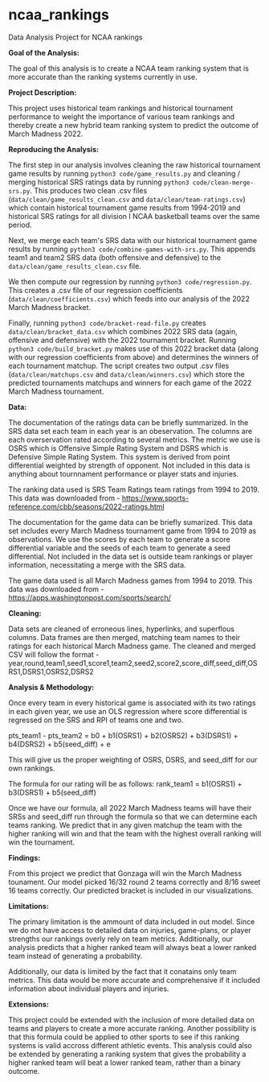 # ncaa_rankings
Data Analysis Project for NCAA rankings

**Goal of the Analysis:**

The goal of this analysis is to create a NCAA team ranking system that is more accurate than the ranking systems currently in use.

**Project Description:**

This project uses historical team rankings and historical tournament performance to weight the importance of various team rankings and thereby create a new hybrid team ranking system to predict the outcome of March Madness 2022.

**Reproducing the Analysis:**

The first step in our analysis involves cleaning the raw historical tournament game results by running `python3 code/game_results.py` and cleaning / merging historical SRS ratings data by running `python3 code/clean-merge-srs.py`. This produces two clean .csv files (`data/clean/game_results_clean.csv` and `data/clean/team-ratings.csv`) which contain historical tournament game results from 1994-2019 and historical SRS ratings for all division I NCAA basketball teams over the same period. 

Next, we merge each team's SRS data with our historical tournament game results by running `python3 code/combine-games-with-srs.py`. This appends team1 and team2 SRS data (both offensive and defensive) to the `data/clean/game_results_clean.csv` file. 

We then compute our regression by running `python3 code/regression.py`. This creates a .csv file of our regression coefficients (`data/clean/coefficients.csv`) which feeds into our analysis of the 2022 March Madness bracket. 

Finally, running `python3 code/bracket-read-file.py` creates `data/clean/bracket_data.csv` which combines 2022 SRS data (again, offensive and defensive) with the 2022 tournament bracket. Running `python3 code/build_bracket.py` makes use of this 2022 bracket data (along with our regression coefficients from above) and determines the winners of each tournament matchup. The script creates two output .csv files (`data/clean/matchups.csv` and `data/clean/winners.csv`) which store the predicted tournaments matchups and winners for each game of the 2022 March Madness tournament.

**Data:**

The documentation of the ratings data can be briefly summarized. 
In the SRS data set each team in each year is an obeservation.
The columns are each overservation rated according to several metrics. 
The metric we use is OSRS which is Offensive Simple Rating System and DSRS which is Defensive Simple Rating System.
This system is derived from point differential weighted by strength of opponent. 
Not included in this data is anything about tournnament performance or player stats and injuries.

The ranking data used is SRS Team Ratings team ratings from 1994 to 2019. This data was downloaded from - https://www.sports-reference.com/cbb/seasons/2022-ratings.html

The documentation for the game data can be briefly sumarized.
This data set includes every March Madness tournament game from 1994 to 2019 as observations.
We use the scores by each team to generate a score differential variable and the seeds of each team to generate a seed differential.
Not included in the data set is outside team rankings or player information, necessitating a merge with the SRS data.

The game data used is all March Madness games from 1994 to 2019. This data was downloaded from - https://apps.washingtonpost.com/sports/search/

**Cleaning:**

Data sets are cleaned of erroneous lines, hyperlinks, and superflous columns.
Data frames are then merged, matching team names to their ratings for each historical March Madness game.
The cleaned and merged CSV will follow the format - year,round,team1,seed1,score1,team2,seed2,score2,score_diff,seed_diff,OSRS1,DSRS1,OSRS2,DSRS2

**Analysis & Methodology:**

Once every team in every historical game is associated with its two ratings in each given year, we use an OLS regression where score differential is regressed on the SRS and RPI of teams one and two.

pts_team1 - pts_team2 = b0 + b1(OSRS1) + b2(OSRS2) + b3(DSRS1) + b4(DSRS2) + b5(seed_diff) + e

This will give us the proper weighting of OSRS, DSRS, and seed_diff for our own rankings.

The formula for our rating will be as follows: rank_team1 = b1(OSRS1) + b3(DSRS1) + b5(seed_diff)

Once we have our formula, all 2022 March Madness teams will have their SRSs and seed_diff run through the formula so that we can determine each teams ranking.
We predict that in any given matchup the team with the higher ranking will win and that the team with the highest overall ranking will win the tournament.

**Findings:**

From this project we predict that Gonzaga will win the March Madness tounament.
Our model picked 16/32 round 2 teams correctly and 8/16 sweet 16 teams correctly.
Our predicted bracket is included in our visualizations.

**Limitations:**

The primary limitation is the ammount of data included in out model. 
Since we do not have access to detailed data on injuries, game-plans, or player strengths our rankings overly rely on team metrics.
Additionally, our analysis predicts that a higher ranked team will always beat a lower ranked team instead of generating a probability.

Additionally, our data is limited by the fact that it conatains only team metrics.
This data would be more accurate and comprehensive if it included information about individual players and injuries.

**Extensions:**

This project could be extended with the inclusion of more detailed data on teams and players to create a more accurate ranking. 
Another possibility is that this formula could be applied to other sports to see if this ranking systems is valid accross different athletic events.
This analysis could also be extended by generating a ranking system that gives the probability a higher ranked team will beat a lower ranked team, rather than a binary outcome.
